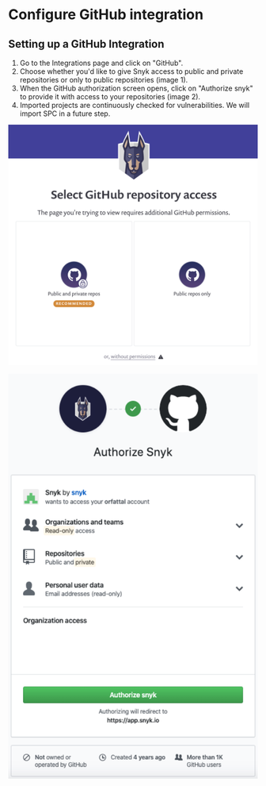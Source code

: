 # Configure GitHub integration

## Setting up a GitHub Integration

1. Go to the Integrations page and click on "GitHub".
2. Choose whether you'd like to give Snyk access to public and private repositories or only to public repositories \(image 1\).
3. When the GitHub authorization screen opens, click on "Authorize snyk" to provide it with access to your repositories \(image 2\).
4. Imported projects are continuously checked for vulnerabilities. We will import SPC in a future step.

![](../../../../.gitbook/assets/github_integration_image_1.png)

![](../../../../.gitbook/assets/github_integration_image_w.png)

